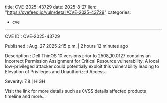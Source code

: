  
title: CVE-2025-43729
date: 2025-8-27
lien: "https://cvefeed.io/vuln/detail/CVE-2025-43729"
categories:
  - cve
---

CVE ID : CVE-2025-43729

Published :  Aug. 27
2025
2:15 p.m. | 2 hours
12 minutes ago

Description : Dell ThinOS 10
versions prior to 2508_10.0127
contains an Incorrect Permission Assignment for Critical Resource vulnerability. A local low-privileged attacker could potentially exploit this vulnerability leading to Elevation of Privileges and Unauthorized Access.

Severity: 7.8 | HIGH

Visit the link for more details
such as CVSS details
affected products
timeline
and more...
